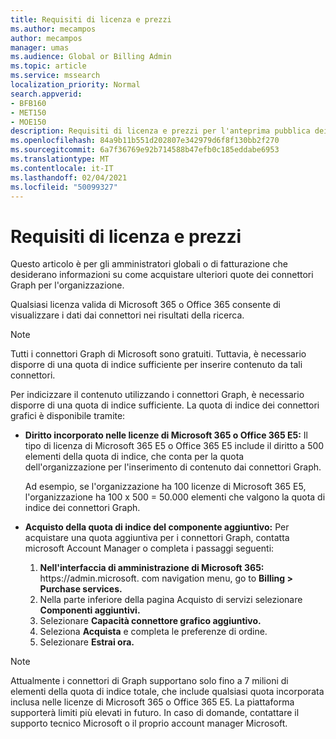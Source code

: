 ```yaml
---
title: Requisiti di licenza e prezzi
ms.author: mecampos
author: mecampos
manager: umas
ms.audience: Global or Billing Admin
ms.topic: article
ms.service: mssearch
localization_priority: Normal
search.appverid:
- BFB160
- MET150
- MOE150
description: Requisiti di licenza e prezzi per l'anteprima pubblica dei connettori di Microsoft Graph per Microsoft Search
ms.openlocfilehash: 84a9b11b551d202807e342979d6f8f130bb2f270
ms.sourcegitcommit: 6a7f36769e92b714588b47efb0c185eddabe6953
ms.translationtype: MT
ms.contentlocale: it-IT
ms.lasthandoff: 02/04/2021
ms.locfileid: "50099327"
---
```

<!---Previous ms.author: rusamai --->

# <a name="license-requirements-and-pricing"></a>Requisiti di licenza e prezzi

Questo articolo è per gli amministratori globali o di fatturazione che desiderano informazioni su come acquistare ulteriori quote dei connettori Graph per l'organizzazione.

Qualsiasi licenza valida di Microsoft 365 o Office 365 consente di visualizzare i dati dai connettori nei risultati della ricerca.

>[!NOTE]
>Tutti i connettori Graph di Microsoft sono gratuiti. Tuttavia, è necessario disporre di una quota di indice sufficiente per inserire contenuto da tali connettori.

Per indicizzare il contenuto utilizzando i connettori Graph, è necessario disporre di una quota di indice sufficiente. La quota di indice dei connettori grafici è disponibile tramite:

- **Diritto incorporato nelle licenze di Microsoft 365 o Office 365 E5:** Il tipo di licenza di Microsoft 365 E5 o Office 365 E5 include il diritto a 500 elementi della quota di indice, che conta per la quota dell'organizzazione per l'inserimento di contenuto dai connettori Graph.

    Ad esempio, se l'organizzazione ha 100 licenze di Microsoft 365 E5, l'organizzazione ha 100 x 500 = 50.000 elementi che valgono la quota di indice dei connettori Graph.
- **Acquisto della quota di indice del componente aggiuntivo:** Per acquistare una quota aggiuntiva per i connettori Graph, contatta microsoft Account Manager o completa i passaggi seguenti:

    1. **Nell'interfaccia di amministrazione di Microsoft 365:** https://<span>admin.microsoft.</span> com navigation menu, go to **Billing > Purchase services.**
    2. Nella parte inferiore della pagina Acquisto di servizi selezionare **Componenti aggiuntivi.**
    3. Selezionare **Capacità connettore grafico aggiuntivo.**
    4. Seleziona **Acquista** e completa le preferenze di ordine.
    5. Selezionare **Estrai ora.**

>[!NOTE]
>Attualmente i connettori di Graph supportano solo fino a 7 milioni di elementi della quota di indice totale, che include qualsiasi quota incorporata inclusa nelle licenze di Microsoft 365 o Office 365 E5. La piattaforma supporterà limiti più elevati in futuro. In caso di domande, contattare il supporto tecnico Microsoft o il proprio account manager Microsoft.
